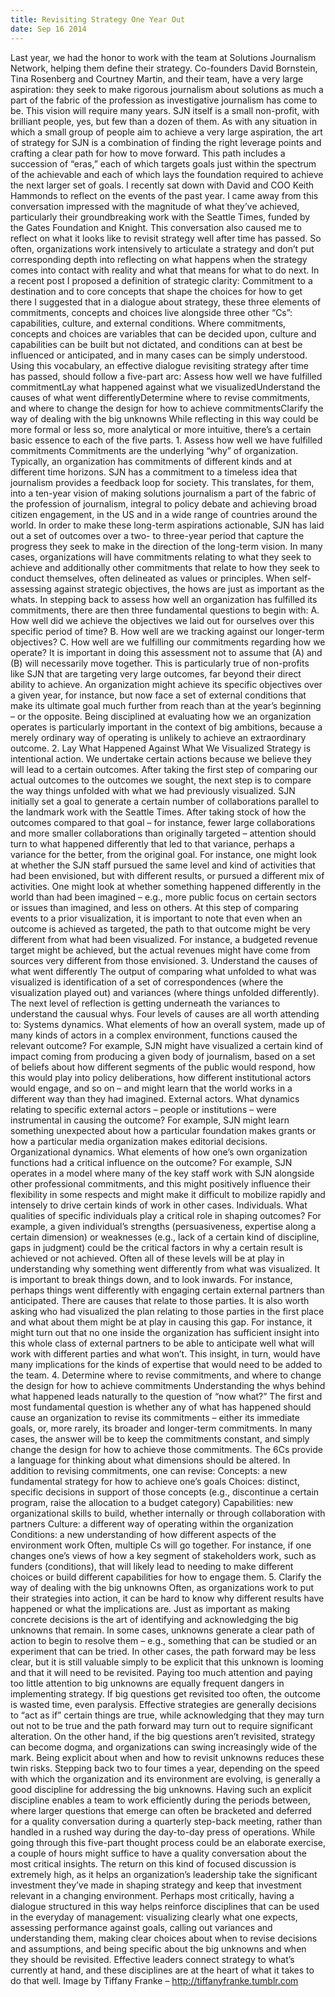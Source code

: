 ```yaml
---
title: Revisiting Strategy One Year Out
date: Sep 16 2014
---
```


Last year, we had the honor to work with the team at Solutions Journalism Network, helping them define their strategy. Co-founders David Bornstein, Tina Rosenberg and Courtney Martin, and their team, have a very large aspiration: they seek to make rigorous journalism about solutions as much a part of the fabric of the profession as investigative journalism has come to be. This vision will require many years. SJN itself is a small non-profit, with brilliant people, yes, but few than a dozen of them. As with any situation in which a small group of people aim to achieve a very large aspiration, the art of strategy for SJN is a combination of finding the right leverage points and crafting a clear path for how to move forward. This path includes a succession of “eras,” each of which targets goals just within the spectrum of the achievable and each of which lays the foundation required to achieve the next larger set of goals. I recently sat down with David and COO Keith Hammonds to reflect on the events of the past year. I came away from this conversation impressed with the magnitude of what they’ve achieved, particularly their groundbreaking work with the Seattle Times, funded by the Gates Foundation and Knight. This conversation also caused me to reflect on what it looks like to revisit strategy well after time has passed. So often, organizations work intensively to articulate a strategy and don’t put corresponding depth into reflecting on what happens when the strategy comes into contact with reality and what that means for what to do next. In a recent post I proposed a definition of strategic clarity: Commitment to a destination and to core concepts that shape the choices for how to get there I suggested that in a dialogue about strategy, these three elements of commitments, concepts and choices live alongside three other “Cs”: capabilities, culture, and external conditions. Where commitments, concepts and choices are variables that can be decided upon, culture and capabilities can be built but not dictated, and conditions can at best be influenced or anticipated, and in many cases can be simply understood. Using this vocabulary, an effective dialogue revisiting strategy after time has passed, should follow a five-part arc: Assess how well we have fulfilled commitmentLay what happened against what we visualizedUnderstand the causes of what went differentlyDetermine where to revise commitments, and where to change the design for how to achieve commitmentsClarify the way of dealing with the big unknowns While reflecting in this way could be more formal or less so, more analytical or more intuitive, there’s a certain basic essence to each of the five parts. 1. Assess how well we have fulfilled commitments Commitments are the underlying “why” of organization. Typically, an organization has commitments of different kinds and at different time horizons. SJN has a commitment to a timeless idea that journalism provides a feedback loop for society. This translates, for them, into a ten-year vision of making solutions journalism a part of the fabric of the profession of journalism, integral to policy debate and achieving broad citizen engagement, in the US and in a wide range of countries around the world. In order to make these long-term aspirations actionable, SJN has laid out a set of outcomes over a two- to three-year period that capture the progress they seek to make in the direction of the long-term vision. In many cases, organizations will have commitments relating to what they seek to achieve and additionally other commitments that relate to how they seek to conduct themselves, often delineated as values or principles. When self-assessing against strategic objectives, the hows are just as important as the whats. In stepping back to assess how well an organization has fulfilled its commitments, there are then three fundamental questions to begin with: A. How well did we achieve the objectives we laid out for ourselves over this specific period of time? B. How well are we tracking against our longer-term objectives? C. How well are we fulfilling our commitments regarding how we operate? It is important in doing this assessment not to assume that (A) and (B) will necessarily move together. This is particularly true of non-profits like SJN that are targeting very large outcomes, far beyond their direct ability to achieve. An organization might achieve its specific objectives over a given year, for instance, but now face a set of external conditions that make its ultimate goal much further from reach than at the year’s beginning – or the opposite. Being disciplined at evaluating how we an organization operates is particularly important in the context of big ambitions, because a merely ordinary way of operating is unlikely to achieve an extraordinary outcome. 2. Lay What Happened Against What We Visualized Strategy is intentional action. We undertake certain actions because we believe they will lead to a certain outcomes. After taking the first step of comparing our actual outcomes to the outcomes we sought, the next step is to compare the way things unfolded with what we had previously visualized. SJN initially set a goal to generate a certain number of collaborations parallel to the landmark work with the Seattle Times. After taking stock of how the outcomes compared to that goal – for instance, fewer large collaborations and more smaller collaborations than originally targeted – attention should turn to what happened differently that led to that variance, perhaps a variance for the better, from the original goal. For instance, one might look at whether the SJN staff pursued the same level and kind of activities that had been envisioned, but with different results, or pursued a different mix of activities. One might look at whether something happened differently in the world than had been imagined – e.g., more public focus on certain sectors or issues than imagined, and less on others. At this step of comparing events to a prior visualization, it is important to note that even when an outcome is achieved as targeted, the path to that outcome might be very different from what had been visualized. For instance, a budgeted revenue target might be achieved, but the actual revenues might have come from sources very different from those envisioned. 3. Understand the causes of what went differently The output of comparing what unfolded to what was visualized is identification of a set of correspondences (where the visualization played out) and variances (where things unfolded differently). The next level of reflection is getting underneath the variances to understand the causual whys. Four levels of causes are all worth attending to: Systems dynamics. What elements of how an overall system, made up of many kinds of actors in a complex environment, functions caused the relevant outcome? For example, SJN might have visualized a certain kind of impact coming from producing a given body of journalism, based on a set of beliefs about how different segments of the public would respond, how this would play into policy deliberations, how different institutional actors would engage, and so on – and might learn that the world works in a different way than they had imagined. External actors. What dynamics relating to specific external actors – people or institutions – were instrumental in causing the outcome? For example, SJN might learn something unexpected about how a particular foundation makes grants or how a particular media organization makes editorial decisions. Organizational dynamics. What elements of how one’s own organization functions had a critical influence on the outcome? For example, SJN operates in a model where many of the key staff work with SJN alongside other professional commitments, and this might positively influence their flexibility in some respects and might make it difficult to mobilize rapidly and intensely to drive certain kinds of work in other cases. Individuals. What qualities of specific individuals play a critical role in shaping outcomes? For example, a given individual’s strengths (persuasiveness, expertise along a certain dimension) or weaknesses (e.g., lack of a certain kind of discipline, gaps in judgment) could be the critical factors in why a certain result is achieved or not achieved. Often all of these levels will be at play in understanding why something went differently from what was visualized. It is important to break things down, and to look inwards. For instance, perhaps things went differently with engaging certain external partners than anticipated. There are causes that relate to those parties. It is also worth asking who had visualized the plan relating to those parties in the first place and what about them might be at play in causing this gap. For instance, it might turn out that no one inside the organization has sufficient insight into this whole class of external partners to be able to anticipate well what will work with different parties and what won’t. This insight, in turn, would have many implications for the kinds of expertise that would need to be added to the team. 4. Determine where to revise commitments, and where to change the design for how to achieve commitments Understanding the whys behind what happened leads naturally to the question of “now what?” The first and most fundamental question is whether any of what has happened should cause an organization to revise its commitments – either its immediate goals, or, more rarely, its broader and longer-term commitments. In many cases, the answer will be to keep the commitments constant, and simply change the design for how to achieve those commitments. The 6Cs provide a language for thinking about what dimensions should be altered. In addition to revising commitments, one can revise: Concepts: a new fundamental strategy for how to achieve one’s goals Choices: distinct, specific decisions in support of those concepts (e.g., discontinue a certain program, raise the allocation to a budget category) Capabilities: new organizational skills to build, whether internally or through collaboration with partners Culture: a different way of operating within the organization Conditions: a new understanding of how different aspects of the environment work Often, multiple Cs will go together. For instance, if one changes one’s views of how a key segment of stakeholders work, such as funders (conditions), that will likely lead to needing to make different choices or build different capabilities for how to engage them. 5. Clarify the way of dealing with the big unknowns Often, as organizations work to put their strategies into action, it can be hard to know why different results have happened or what the implications are. Just as important as making concrete decisions is the art of identifying and acknowledging the big unknowns that remain. In some cases, unknowns generate a clear path of action to begin to resolve them – e.g., something that can be studied or an experiment that can be tried. In other cases, the path forward may be less clear, but it is still valuable simply to be explicit that this unknown is looming and that it will need to be revisited. Paying too much attention and paying too little attention to big unknowns are equally frequent dangers in implementing strategy. If big questions get revisited too often, the outcome is wasted time, even paralysis. Effective strategies are generally decisions to “act as if” certain things are true, while acknowledging that they may turn out not to be true and the path forward may turn out to require significant alteration. On the other hand, if the big questions aren’t revisited, strategy can become dogma, and organizations can swing increasingly wide of the mark. Being explicit about when and how to revisit unknowns reduces these twin risks. Stepping back two to four times a year, depending on the speed with which the organization and its environment are evolving, is generally a good discipline for addressing the big unknowns. Having such an explicit discipline enables a team to work efficiently during the periods between, where larger questions that emerge can often be bracketed and deferred for a quality conversation during a quarterly step-back meeting, rather than handled in a rushed way during the day-to-day press of operations. While going through this five-part thought process could be an elaborate exercise, a couple of hours might suffice to have a quality conversation about the most critical insights. The return on this kind of focused discussion is extremely high, as it helps an organization’s leadership take the significant investment they’ve made in shaping strategy and keep that investment relevant in a changing environment. Perhaps most critically, having a dialogue structured in this way helps reinforce disciplines that can be used in the everyday of management: visualizing clearly what one expects, assessing performance against goals, calling out variances and understanding them, making clear choices about when to revise decisions and assumptions, and being specific about the big unknowns and when they should be revisited. Effective leaders connect strategy to what’s currently at hand, and these disciplines are at the heart of what it takes to do that well. Image by Tiffany Franke – http://tiffanyfranke.tumblr.com
